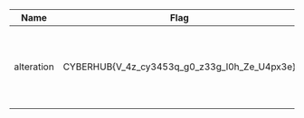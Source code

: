 Name|Flag|Description|Difficulty|Points
---|---|---|---|---
alteration|CYBERHUB{V_4z_cy3453q_g0_z33g_l0h_Ze_U4px3e}|A bad guy has altered our source code files, can you spot the difference?|Medium|100
